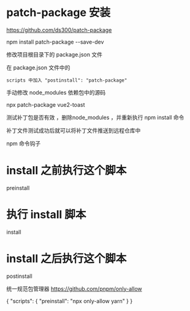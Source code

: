 
# patch-package 安装

https://github.com/ds300/patch-package

npm install patch-package --save-dev


修改项目根目录下的 package.json 文件

在 package.json 文件中的 
	
	scripts 中加入 "postinstall": "patch-package"

手动修改 node_modules 依赖包中的源码


npx patch-package vue2-toast


测试补丁包是否有效 ，删除node_modules ，并重新执行 npm install 命令

补丁文件测试成功后就可以将补丁文件推送到远程仓库中


npm 命令钩子

# install 之前执行这个脚本
preinstall
# 执行 install 脚本
install
# install 之后执行这个脚本
postinstall

统一规范包管理器
https://github.com/pnpm/only-allow

{
  "scripts": {
    "preinstall": "npx only-allow yarn"
  }
}


